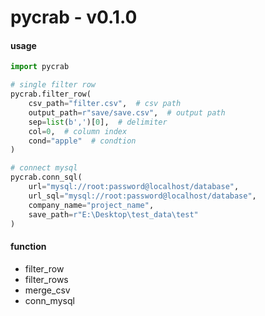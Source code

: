 # pycrab - v0.1.0

#### usage

```python
import pycrab

# single filter row
pycrab.filter_row(
    csv_path="filter.csv",  # csv path
    output_path=r"save/save.csv",  # output path
    sep=list(b',')[0],  # delimiter
    col=0,  # column index
    cond="apple"  # condtion
)

# connect mysql
pycrab.conn_sql(
    url="mysql://root:password@localhost/database",
    url_sql="mysql://root:password@localhost/database",
    company_name="project_name",
    save_path=r"E:\Desktop\test_data\test"
)
```

#### function

- filter_row
- filter_rows
- merge_csv
- conn_mysql
